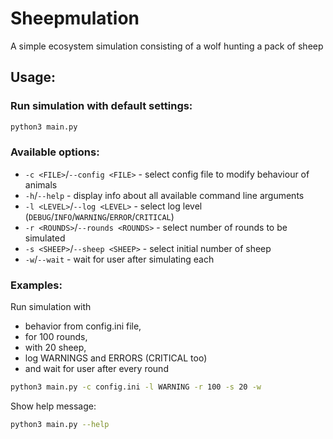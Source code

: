 # Sheepmulation

A simple ecosystem simulation consisting of a wolf hunting a pack of sheep

## Usage:

### Run simulation with default settings:

```bash
python3 main.py
```

### Available options:

- `-c <FILE>`/`--config <FILE>` - select config file to modify behaviour of animals
- `-h`/`--help` - display info about all available command line arguments
- `-l <LEVEL>`/`--log <LEVEL>` - select log level (`DEBUG`/`INFO`/`WARNING`/`ERROR`/`CRITICAL`)
- `-r <ROUNDS>`/`--rounds <ROUNDS>` - select number of rounds to be simulated
- `-s <SHEEP>`/`--sheep <SHEEP>` - select initial number of sheep
- `-w`/`--wait` - wait for user after simulating each

### Examples:

Run simulation with

- behavior from config.ini file,
- for 100 rounds,
- with 20 sheep,
- log WARNINGS and ERRORS (CRITICAL too)
- and wait for user after every round

```bash
python3 main.py -c config.ini -l WARNING -r 100 -s 20 -w
```

Show help message:

```bash
python3 main.py --help
```